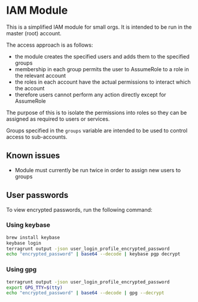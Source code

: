 IAM Module
=====================

This is a simplified IAM module for small orgs. It is intended to be run in the master (root) 
account.

The access approach is as follows:

- the module creates the specified users and adds them to the specified groups
- membership in each group permits the user to AssumeRole to a role in the relevant account
- the roles in each account have the actual permissions to interact which the account
- therefore users cannot perform any action directly except for AssumeRole

The purpose of this is to isolate the permissions into roles so they can be assigned as required to
users or services.

Groups specified in the `groups` variable are intended to be used to control access to sub-accounts.

## Known issues

* Module must currently be run twice in order to assign new users to groups

## User passwords

To view encrypted passwords, run the following command:

### Using keybase

```bash
brew install keybase
keybase login
terragrunt output -json user_login_profile_encrypted_password
echo "encrypted_password" | base64 --decode | keybase pgp decrypt
```

### Using gpg

```bash 
terragrunt output -json user_login_profile_encrypted_password
export GPG_TTY=$(tty)
echo "encrypted_password" | base64 --decode | gpg --decrypt
```